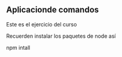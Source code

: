 ## Aplicacionde comandos

Este es el ejercicio del curso

Recuerden instalar los paquetes de node así

npm intall
